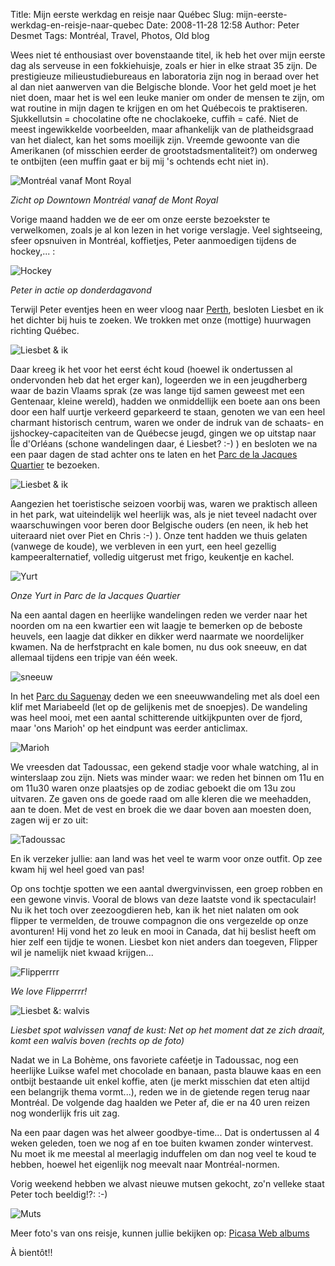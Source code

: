 Title: Mijn eerste werkdag en reisje naar Québec
Slug: mijn-eerste-werkdag-en-reisje-naar-quebec
Date: 2008-11-28 12:58
Author: Peter Desmet
Tags: Montréal, Travel, Photos, Old blog

Wees niet té enthousiast over bovenstaande titel, ik heb het over mijn eerste dag als serveuse in een fokkiehuisje, zoals er hier in elke straat 35 zijn. De prestigieuze milieustudiebureaus en laboratoria zijn nog in beraad over het al dan niet aanwerven van die Belgische blonde. Voor het geld moet je het niet doen, maar het is wel een leuke manier om onder de mensen te zijn, om wat routine in mijn dagen te krijgen en om het Québecois te praktiseren. Sjukkellutsin = chocolatine ofte ne choclakoeke, cuffih = café. Niet de meest ingewikkelde voorbeelden, maar afhankelijk van de platheidsgraad van het dialect, kan het soms moeilijk zijn. Vreemde gewoonte van die Amerikanen (of misschien eerder de grootstadsmentaliteit?) om onderweg te ontbijten (een muffin gaat er bij mij 's ochtends echt niet in).

![Montréal vanaf Mont Royal](https://lh4.googleusercontent.com/-JqaIPF2D84o/SS3ZIosk21I/AAAAAAAACNg/wy7i-22z9-Q/s800/DSC01308.JPG)

*Zicht op Downtown Montréal vanaf de Mont Royal*

Vorige maand hadden we de eer om onze eerste bezoekster te verwelkomen, zoals je al kon lezen in het vorige verslagje. Veel sightseeing, sfeer opsnuiven in Montréal, koffietjes, Peter aanmoedigen tijdens de hockey,... :

![Hockey](https://lh4.googleusercontent.com/-ulrLmza3ArI/SS3YBU_JvDI/AAAAAAAACNM/_NXNkKv86ek/s800/DSC01192.JPG)

*Peter in actie op donderdagavond*

Terwijl Peter eventjes heen en weer vloog naar [Perth](|filename|/posts/2009/fremantle-australie.md), besloten Liesbet en ik het dichter bij huis te zoeken. We trokken met onze (mottige) huurwagen richting Québec.

![Liesbet & ik](http://lh4.ggpht.com/_cvGWRFf-ypY/SS3YonM0-FI/AAAAAAAACNU/KPPbpVDFj38/s800/DSC01291.JPG)

Daar kreeg ik het voor het eerst écht koud (hoewel ik ondertussen al ondervonden heb dat het erger kan), logeerden we in een jeugdherberg waar de bazin Vlaams sprak (ze was lange tijd samen geweest met een Gentenaar, kleine wereld), hadden we onmiddellijk een boete aan ons been door een half uurtje verkeerd geparkeerd te staan, genoten we van een heel charmant historisch centrum, waren we onder de indruk van de schaats- en ijshockey-capaciteiten van de Québecse jeugd, gingen we op uitstap naar Île d'Orléans (schone wandelingen daar, é Liesbet? :-) ) en besloten we na een paar dagen de stad achter ons te laten en het [Parc de la Jacques Quartier](http://fr.wikipedia.org/wiki/Parc_national_de_la_Jacques-Cartier) te bezoeken.

![Liesbet & ik](http://lh3.ggpht.com/_cvGWRFf-ypY/SS3Z5HcVvUI/AAAAAAAACNk/OzdQuvwVlYU/s640/DSC01326.JPG)

Aangezien het toeristische seizoen voorbij was, waren we praktisch alleen in het park, wat uiteindelijk wel heerlijk was, als je niet teveel nadacht over waarschuwingen voor beren door Belgische ouders (en neen, ik heb het uiteraard niet over Piet en Chris :-) ). Onze tent hadden we thuis gelaten (vanwege de koude), we verbleven in een yurt, een heel gezellig kampeeralternatief, volledig uitgerust met frigo, keukentje en kachel.

![Yurt](https://lh5.googleusercontent.com/-Co9JSN7IzfA/SS3ahVA2rEI/AAAAAAAACNs/zPgjeouo2wk/s800/DSC01418.JPG)

*Onze Yurt in Parc de la Jacques Quartier*

Na een aantal dagen en heerlijke wandelingen reden we verder naar het noorden om na een kwartier een wit laagje te bemerken op de beboste heuvels, een laagje dat dikker en dikker werd naarmate we noordelijker kwamen. Na de herfstpracht en kale bomen, nu dus ook sneeuw, en dat allemaal tijdens een tripje van één week.

![sneeuw](https://lh6.googleusercontent.com/-npGQm5I42-I/SS3caW1v38I/AAAAAAAACOQ/6oxULcpGrqY/s800/DSC01553.JPG)

In het [Parc du Saguenay](http://fr.wikipedia.org/wiki/Parc_national_du_Saguenay) deden we een sneeuwwandeling met als doel een klif met Mariabeeld (let op de gelijkenis met de snoepjes). De wandeling was heel mooi, met een aantal schitterende uitkijkpunten over de fjord, maar 'ons Marioh' op het eindpunt was eerder anticlimax.

![Marioh](https://lh3.googleusercontent.com/-lRNJ7Aq1pCg/SS3cmf58omI/AAAAAAAACOY/zy-y5vWgdms/s800/DSC01557.JPG)

We vreesden dat Tadoussac, een gekend stadje voor whale watching, al in winterslaap zou zijn. Niets was minder waar: we reden het binnen om 11u en om 11u30 waren onze plaatsjes op de zodiac geboekt die om 13u zou uitvaren. Ze gaven ons de goede raad om alle kleren die we meehadden, aan te doen. Met de vest en broek die we daar boven aan moesten doen, zagen wij er zo uit:

![Tadoussac](https://lh4.googleusercontent.com/-E2IGpMzcF7M/SS3bjF7yJnI/AAAAAAAACOE/GBNR1fIfw0E/s800/DSC01602.JPG)

En ik verzeker jullie: aan land was het veel te warm voor onze outfit. Op zee kwam hij wel heel goed van pas!

Op ons tochtje spotten we een aantal dwergvinvissen, een groep robben en een gewone vinvis. Vooral de blows van deze laatste vond ik spectaculair! Nu ik het toch over zeezoogdieren heb, kan ik het niet nalaten om ook flipper te vermelden, de trouwe compagnon die ons vergezelde op onze avonturen! Hij vond het zo leuk en mooi in Canada, dat hij beslist heeft om hier zelf een tijdje te wonen. Liesbet kon niet anders dan toegeven, Flipper wil je namelijk niet kwaad krijgen...

![Flipperrrr](https://lh6.googleusercontent.com/-LwCpn0SqG9k/SS3arVVTjEI/AAAAAAAACNw/DOppLJrjnEM/s640/DSC01485.JPG)

*We love Flipperrrr!*

![Liesbet &: walvis](https://lh6.googleusercontent.com/-2GEB3Gxe2xI/SS3c-LHUUiI/AAAAAAAACOg/ZonyxHRfr9k/s800/DSC01592.JPG)

*Liesbet spot walvissen vanaf de kust: Net op het moment dat ze zich draait, komt een walvis boven (rechts op de foto)*

Nadat we in La Bohème, ons favoriete caféetje in Tadoussac, nog een heerlijke Luikse wafel met chocolade en banaan, pasta blauwe kaas en een ontbijt bestaande uit enkel koffie, aten (je merkt misschien dat eten altijd een belangrijk thema vormt...), reden we in de gietende regen terug naar Montréal. De volgende dag haalden we Peter af, die er na 40 uren reizen nog wonderlijk fris uit zag.

Na een paar dagen was het alweer goodbye-time... Dat is ondertussen al 4 weken geleden, toen we nog af en toe buiten kwamen zonder wintervest. Nu moet ik me meestal al meerlagig induffelen om dan nog veel te koud te hebben, hoewel het eigenlijk nog meevalt naar Montréal-normen.

Vorig weekend hebben we alvast nieuwe mutsen gekocht, zo'n velleke staat Peter toch beeldig!?: :-)

![Muts](http://lh3.ggpht.com/_cvGWRFf-ypY/SSrjZr0SONI/AAAAAAAACMk/fGX-tvfGPR0/s720/P1050603.JPG)

Meer foto's van ons reisje, kunnen jullie bekijken op: [Picasa Web albums](https://picasaweb.google.com/104712645526885408595/ReisjeMetLiesbet?authuser=0&authkey=Gv1sRgCNaLs4i9vaCzyAE&feat=directlink)

À bientôt!!